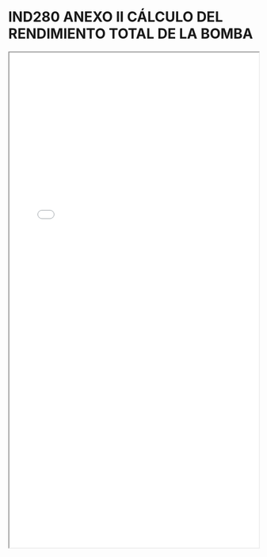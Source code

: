 
# IND280 ANEXO II CÁLCULO DEL RENDIMIENTO TOTAL DE LA BOMBA

<iframe src="../IND280 ANEXO II CÁLCULO DEL RENDIMIENTO TOTAL DE LA BOMBA.pdf" width="100%" height="1000px"></iframe>

